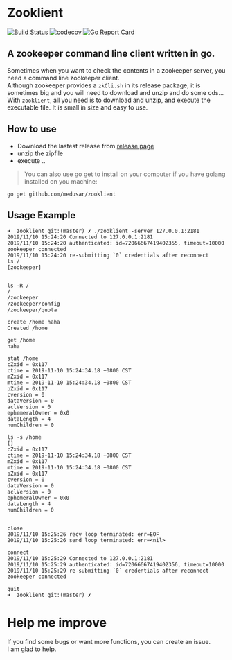 # Zooklient
[![Build Status](https://travis-ci.com/medusar/zooklient.svg?branch=master)](https://travis-ci.com/medusar/zooklient) 
[![codecov](https://codecov.io/gh/medusar/zooklient/branch/master/graph/badge.svg)](https://codecov.io/gh/medusar/zooklient)
[![Go Report Card](https://goreportcard.com/badge/github.com/medusar/zooklient)](https://goreportcard.com/report/github.com/medusar/zooklient)

## A zookeeper command line client written in go.   
Sometimes when you want to check the contents in a zookeeper server, you need a command line zookeeper client.   
Although zookeeper provides a `zkCli.sh` in its release package, it is sometimes big and you will need to download and unzip and 
do some cds...   
With `zooklient`, all you need is to download and unzip, and execute the executable file. It is small in size and easy to use.   

## How to use

- Download the lastest release from [release page](https://github.com/medusar/zooklient/releases)
- unzip the zipfile
- execute ..

> You can also use go get to install on your computer if you have golang installed on you machine:

```
go get github.com/medusar/zooklient
```


## Usage Example
```
➜  zooklient git:(master) ✗ ./zooklient -server 127.0.0.1:2181
2019/11/10 15:24:20 Connected to 127.0.0.1:2181
2019/11/10 15:24:20 authenticated: id=72066667419402355, timeout=10000
zookeeper connected
2019/11/10 15:24:20 re-submitting `0` credentials after reconnect
ls /
[zookeeper]


ls -R /
/
/zookeeper
/zookeeper/config
/zookeeper/quota

create /home haha
Created /home

get /home
haha

stat /home
cZxid = 0x117
ctime = 2019-11-10 15:24:34.18 +0800 CST
mZxid = 0x117
mtime = 2019-11-10 15:24:34.18 +0800 CST
pZxid = 0x117
cversion = 0
dataVersion = 0
aclVersion = 0
ephemeralOwner = 0x0
dataLength = 4
numChildren = 0

ls -s /home
[]
cZxid = 0x117
ctime = 2019-11-10 15:24:34.18 +0800 CST
mZxid = 0x117
mtime = 2019-11-10 15:24:34.18 +0800 CST
pZxid = 0x117
cversion = 0
dataVersion = 0
aclVersion = 0
ephemeralOwner = 0x0
dataLength = 4
numChildren = 0


close
2019/11/10 15:25:26 recv loop terminated: err=EOF
2019/11/10 15:25:26 send loop terminated: err=<nil>

connect
2019/11/10 15:25:29 Connected to 127.0.0.1:2181
2019/11/10 15:25:29 authenticated: id=72066667419402356, timeout=10000
2019/11/10 15:25:29 re-submitting `0` credentials after reconnect
zookeeper connected

quit
➜  zooklient git:(master) ✗
```

# Help me improve
If you find some bugs or want more functions, you can create an issue.   
I am glad to help.
